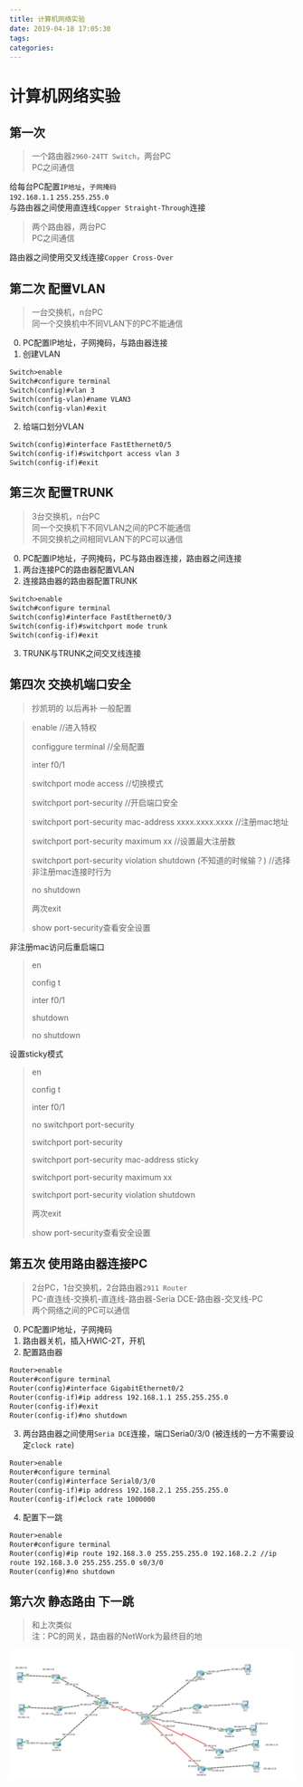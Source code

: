 ```yaml
---
title: 计算机网络实验
date: 2019-04-18 17:05:30
tags:
categories:
---
```

# 计算机网络实验

## 第一次

> 一个路由器`2960-24TT Switch`，两台PC  
> PC之间通信  

给每台PC配置`IP地址`，`子网掩码`  
`192.168.1.1` `255.255.255.0`  
与路由器之间使用直连线`Copper Straight-Through`连接


> 两个路由器，两台PC  
> PC之间通信

路由器之间使用交叉线连接`Copper Cross-Over`

<!--more-->
## 第二次 配置VLAN
> 一台交换机，n台PC  
> 同一个交换机中不同VLAN下的PC不能通信  
0. PC配置IP地址，子网掩码，与路由器连接
1. 创建VLAN
```shell
Switch>enable
Switch#configure terminal
Switch(config)#vlan 3
Switch(config-vlan)#name VLAN3
Switch(config-vlan)#exit
```
2. 给端口划分VLAN
```shell
Switch(config)#interface FastEthernet0/5
Switch(config-if)#switchport access vlan 3
Switch(config-if)#exit
```

## 第三次 配置TRUNK
> 3台交换机，n台PC  
> 同一个交换机下不同VLAN之间的PC不能通信  
> 不同交换机之间相同VLAN下的PC可以通信  

0. PC配置IP地址，子网掩码，PC与路由器连接，路由器之间连接  
1. 两台连接PC的路由器配置VLAN  
2. 连接路由器的路由器配置TRUNK
```shell
Switch>enable
Switch#configure terminal
Switch(config)#interface FastEthernet0/3
Switch(config-if)#switchport mode trunk
Switch(config-if)#exit
```
3. TRUNK与TRUNK之间交叉线连接

## 第四次 交换机端口安全
> 抄凯玥的 以后再补
一般配置

> enable //进入特权
>
> configgure terminal //全局配置
>
> inter f0/1 
>
> switchport mode access  //切换模式
>
> switchport port-security  //开启端口安全
>
> switchport port-security mac-address xxxx.xxxx.xxxx //注册mac地址
>
> switchport port-security maximum xx //设置最大注册数
>
> switchport port-security violation shutdown (不知道的时候输？) //选择非注册mac连接时行为
>
> no shutdown 
>
> 两次exit 
>
> show port-security查看安全设置

非注册mac访问后重启端口

> en
>
> config t
>
> inter f0/1
>
> shutdown
>
> no shutdown

设置sticky模式

> en
>
> config t
>
> inter f0/1
>
> no switchport port-security
>
> switchport port-security
>
> switchport port-security mac-address sticky
>
> switchport port-security maximum xx
>
> switchport port-security violation shutdown
>
> 两次exit 
>
> show port-security查看安全设置  
> 

## 第五次 使用路由器连接PC
> 2台PC，1台交换机，2台路由器`2911 Router`  
> PC-直连线-交换机-直连线-路由器-Seria DCE-路由器-交叉线-PC  
> 两个网络之间的PC可以通信

0. PC配置IP地址，子网掩码
1. 路由器关机，插入HWIC-2T，开机
2. 配置路由器
```shell
Router>enable
Router#configure terminal
Router(config)#interface GigabitEthernet0/2
Router(config-if)#ip address 192.168.1.1 255.255.255.0
Router(config-if)#exit
Router(config-if)#no shutdown
```
3. 两台路由器之间使用`Seria DCE`连接，端口Seria0/3/0 (被连线的一方不需要设定`clock rate`)
```shell
Router>enable
Router#configure terminal
Router(config)#interface Serial0/3/0
Router(config-if)#ip address 192.168.2.1 255.255.255.0
Router(config-if)#clock rate 1000000
```
4. 配置下一跳
```shell
Router>enable
Router#configure terminal
Router(config)#ip route 192.168.3.0 255.255.255.0 192.168.2.2 //ip route 192.168.3.0 255.255.255.0 s0/3/0
Router(config)#no shutdown
```

## 第六次 静态路由 下一跳
> 和上次类似  
> 注：PC的网关，路由器的NetWork为最终目的地

![6](计算机网络实验/6.png)



